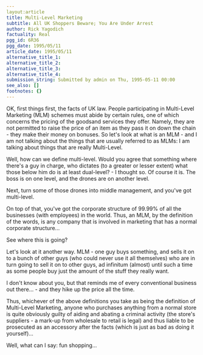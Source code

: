 ```yaml
---
layout:article
title: Multi-Level Marketing
subtitle: All UK Shoppers Beware; You Are Under Arrest
author: Rick Yagodich
factuality: Real
pgg_id: 6R36
pgg_date: 1995/05/11
article_date: 1995/05/11
alternative_title_1: 
alternative_title_2: 
alternative_title_3: 
alternative_title_4: 
submission_string: Submitted by admin on Thu, 1995-05-11 00:00
see_also: []
footnotes: {}
---
```

<div>
<p>OK, first things first, the facts of UK law. People participating in Multi-Level Marketing (MLM) schemes must abide by certain rules, one of which concerns the pricing of the goodsand services they offer. Namely, they are not permitted to raise the price of an item as they pass it on down the chain - they make their money on bonuses. So let's look at what is an MLM - and I am not talking about the things that are usually referred to as MLMs: I am talking about things that are really Multi-Level.</p>
<p>Well, how can we define multi-level. Would you agree that something where there's a guy in charge, who dictates (to a greater or lesser extent) what those below him do is at least dual-level? - I thought so. Of course it is. The boss is on one level, and the drones are on another level.</p>
<p>Next, turn some of those drones into middle management, and you've got multi-level.</p>
<p>On top of that, you've got the corporate structure of 99.99% of all the businesses (with employees) in the world. Thus, an MLM, by the definition of the words, is any company that is involved in marketing that has a normal corporate structure...</p>
<p>See where this is going?</p>
<p>Let's look at it another way. MLM - one guy buys something, and sells it on to a bunch of other guys (who could never use it all themselves) who are in turn going to sell it on to other guys, ad infinitum (almost) until such a time as some people buy just the amount of the stuff they really want.</p>
<p>I don't know about you, but that reminds me of every conventional business out there... - and they hike up the price all the time.</p>
<p>Thus, whichever of the above definitions you take as being the definition of Multi-Level Marketing, anyone who purchases anything from a normal store is quite obviously guilty of aiding and abating a criminal activity (the store's suppliers - a mark-up from wholesale to retail is legal) and thus liable to be prosecuted as an accessory after the facts (which is just as bad as doing it yourself)...</p>
<p>Well, what can I say: fun shopping... <!--Amazon_CLS_IM_END--></p>
</div>

